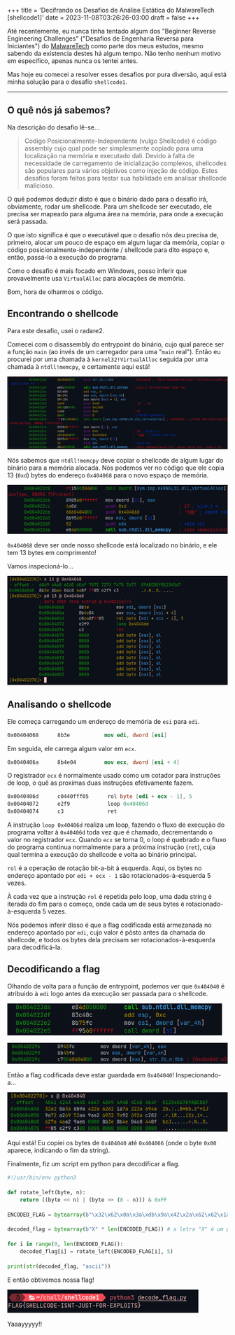 +++
title = 'Decifrando os Desafios de Análise Estática do MalwareTech [shellcode1]'
date = 2023-11-08T03:26:26-03:00
draft = false
+++

Até recentemente, eu nunca tinha tentado algum dos "Beginner Reverse Engineering Challenges" ("Desafios de Engenharia Reversa para Iniciantes") do [MalwareTech](https://malwaretech.com) como parte dos meus estudos, mesmo sabendo da existencia destes há algum tempo. Não tenho nenhum motivo em especifico, apenas nunca os tentei antes.

Mas hoje eu comecei a resolver esses desafios por pura diversão, aqui está minha solução para o desafio `shellcode1`.

<!--more-->
---

## O quê nós já sabemos?

Na descrição do desafio lê-se...

> Codigo Posicionalmente-Independente (vulgo Shellcode) é código assembly cujo qual pode ser simplesmente copiado para uma localização na memória e executado dali. Devido à falta de necessidade de carregamento de inicialização complexos, shellcodes são populares para vários objetivos como injeção de código. Estes desafios foram feitos para testar sua habilidade em analisar shellcode malicioso.

O quê podemos deduzir disto é que o binário dado para o desafio irá, obviamente, rodar um shellcode. Para um shellcode ser executado, ele precisa ser mapeado para alguma área na memória, para onde a execução será passada.

O que isto significa é que o executável que o desafio nós deu precisa de, primeiro, alocar um pouco de espaço em algum lugar da memória, copiar o código posicionalmente-independente / shellcode para dito espaço e, então, passá-lo a execução do programa.

Como o desafio é mais focado em Windows, posso inferir que provavelmente usa `VirtualAlloc` para alocações de memória.

Bom, hora de olharmos o código.

## Encontrando o shellcode

Para este desafio, usei o radare2.

Comecei com o disassembly do entrypoint do binário, cujo qual parece ser a função `main` (ao invés de um carregador para uma "`main` real"). Então eu procurei por uma chamada à `kernel32!VirtualAlloc` seguida por uma chamada à `ntdll!memcpy`, e certamente aqui está!

![Primeira print do disassembly gerado pelo radare2, mostrando uma chamada a kernel32!VirtualAlloc seguida por uma chamada à ntdll!memcpy.](radare_print0.png)

Nós sabemos que `ntdll!memcpy` deve copiar o shellcode de algum lugar do binário para a memória alocada. Nós podemos ver no código que ele copia 13 (`0xd`) bytes do endereço `0x404068` para o novo espaço de memória.

![Disassembly gerado pelo radare2, mostra ntdll!memcpy copiando 0xd bytes de 0x404068 para um espaço de memória recém-alocado.](radare_print1.png)

`0x404068` deve ser onde nosso shellcode está localizado no binário, e ele tem 13 bytes em comprimento!

Vamos inspecioná-lo...

![Inspecionando o shellcode no radare2 com os comandos x e pd.](radare_dumping_shellcode.png)

## Analisando o shellcode

Ele começa carregando um endereço de memória de `esi` para `edi`.

```nasm
0x00404068      8b3e           mov edi, dword [esi]
```

Em seguida, ele carrega algum valor em `ecx`.

```nasm
0x0040406a      8b4e04         mov ecx, dword [esi + 4]
```

O registrador `ecx` é normalmente usado como um cotador para instruções de loop, o quê as proximas duas instruções efetivamente fazem.

```nasm
0x0040406d      c0440fff05      rol byte [edi + ecx - 1], 5
0x00404072      e2f9            loop 0x40406d
0x00404074      c3              ret
```

A instrução `loop 0x40406d` realiza um loop, fazendo o fluxo de execução do programa voltar à `0x40406d` toda vez que é chamado, decrementando o valor no registrador `ecx`. Quando `ecx` se torna 0, o loop é quebrado e o fluxo do programa continua normalmente para a próxima instrução (`ret`), cuja qual termina a execução do shellcode e volta ao binário principal.

`rol` é a operação de rotação bit-a-bit à esquerda. Aqui, os bytes no endereço apontado por `edi + ecx - 1` são rotacionados-à-esquerda 5 vezes.

À cada vez que a instrução `rol` é repetida pelo loop, uma dada string é iterada do fim para o começo, onde cada um de seus bytes é rotacionado-à-esquerda 5 vezes.

Nós podemos inferir disso é que a flag codificada está armezanada no endereço apontado por `edi`, cujo valor é pôsto antes da chamada do shellcode, e todos os bytes dela precisam ser rotacionados-à-esquerda para decodificá-la.

## Decodificando a flag

Olhando de volta para a função de entrypoint, podemos ver que `0x404040` é atribuido à `edi` logo antes da execução ser passada para o shellcode.

![Disassembly do radare2 mostrando dword [var_4h] sendo atribuido como valor à esi antes da execução do shellcode.](radare_404040_part1.png)

![Disassembly do radare2 mostrando 0x404040 sendo atribuido como valor à dword [var_4h].](radare_404040_part2.png)

Então a flag codificada deve estar guardada em `0x404040`! Inspecionando-a...

![Inspecionando a flag codificada com o comando x  do radare2.](radare_encoded_flag.png)

Aqui está! Eu copiei os bytes de `0x404040` até `0x404066` (onde o byte `0x00` aparece, indicando o fim da string).

Finalmente, fiz um script em python para decodificar a flag.

```python
#!/usr/bin/env python3

def rotate_left(byte, n):
    return ((byte << n) | (byte >> (8 - n))) & 0xFF

ENCODED_FLAG = bytearray(b"\x32\x62\x0a\x3a\xdb\x9a\x42\x2a\x62\x62\x1a\x7a\x22\x2a\x69\x4a\x9a\x72\xa2\x69\x52\xaa\x9a\xa2\x69\x32\x7a\x92\x69\x2a\xc2\x82\x62\x7a\x4a\xa2\x9a\xeb\x00")

decoded_flag = bytearray(b"X" * len(ENCODED_FLAG)) # a letra "X" é um placeholder

for i in range(0, len(ENCODED_FLAG)):
    decoded_flag[i] = rotate_left(ENCODED_FLAG[i], 5)

print(str(decoded_flag, "ascii"))
```

E então obtivemos nossa flag!

![Shell linux executando o script em python decode_flag.py, mostrando como resultado a flag decodificada.](decoded_flag.png)

Yaaayyyyy!!
